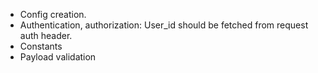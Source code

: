 * Config creation.
* Authentication, authorization: User_id should be fetched from request auth header.
* Constants
* Payload validation